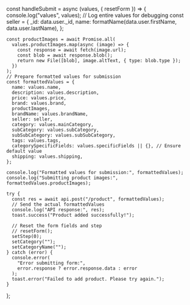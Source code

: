 const handleSubmit = async (values, { resetForm }) => {
console.log("values", values); // Log entire values for debugging
const seller = {
\_id: data.user.\_id,
name: formatName(data.user.firstName, data.user.lastName),
};

    const productImages = await Promise.all(
      values.productImages.map(async (image) => {
        const response = await fetch(image.url);
        const blob = await response.blob();
        return new File([blob], image.altText, { type: blob.type });
      })
    );
    // Prepare formatted values for submission
    const formattedValues = {
      name: values.name,
      description: values.description,
      price: values.price,
      brand: values.brand,
      productImages,
      brandName: values.brandName,
      seller: seller,
      category: values.mainCategory,
      subCategory: values.subCategory,
      subSubCategory: values.subSubCategory,
      tags: values.tags,
      categorySpecificFields: values.specificFields || {}, // Ensure default value
      shipping: values.shipping,
    };

    console.log("Formatted values for submission:", formattedValues);
    console.log("Submitting product images:", formattedValues.productImages);

    try {
      const res = await api.post("/product", formattedValues);
      // Send the actual formattedValues
      console.log("API response:", res);
      toast.success("Product added successfully!");

      // Reset the form fields and step
      // resetForm();
      setStep(0);
      setCategory("");
      setCategoryName("");
    } catch (error) {
      console.error(
        "Error submitting form:",
        error.response ? error.response.data : error
      );
      toast.error("Failed to add product. Please try again.");
    }

};
